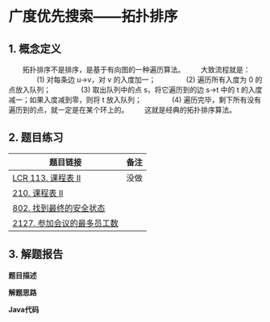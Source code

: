 

# 广度优先搜索——拓扑排序

## 1. 概念定义

  拓扑排序不是排序，是基于有向图的一种遍历算法。
  大致流程就是：
    (1) 对每条边 u→v，对 v 的入度加一；
    (2) 遍历所有入度为 0 的点放入队列；
    (3) 取出队列中的点 s，将它遍历到的边 s→t 中的 t 的入度减一；如果入度减到零，则将 t 放入队列；
    (4) 遍历完毕，剩下所有没有遍历到的点，就一定是在某个环上的。
  这就是经典的拓扑排序算法。

## 2. 题目练习

| 题目链接                                                     | 备注 |
| ------------------------------------------------------------ | ---- |
| [LCR 113. 课程表 II](https://leetcode.cn/problems/QA2IGt/)   | 没做 |
| [210. 课程表 II](https://leetcode.cn/problems/course-schedule-ii/) |      |
| [802. 找到最终的安全状态](https://leetcode.cn/problems/find-eventual-safe-states/) |      |
| [2127. 参加会议的最多员工数](https://leetcode.cn/problems/maximum-employees-to-be-invited-to-a-meeting/) |      |



## 3. 解题报告

**题目描述**

**解题思路**

**Java代码**

```java

```


